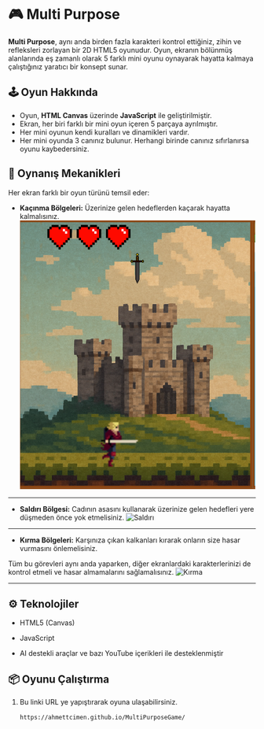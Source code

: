 # 🎮 Multi Purpose

**Multi Purpose**, aynı anda birden fazla karakteri kontrol ettiğiniz, zihin ve refleksleri zorlayan bir 2D HTML5 oyunudur. Oyun, ekranın bölünmüş alanlarında eş zamanlı olarak 5 farklı mini oyunu oynayarak hayatta kalmaya çalıştığınız yaratıcı bir konsept sunar.

## 🕹️ Oyun Hakkında

- Oyun, **HTML Canvas** üzerinde **JavaScript** ile geliştirilmiştir.
- Ekran, her biri farklı bir mini oyun içeren 5 parçaya ayrılmıştır.
- Her mini oyunun kendi kuralları ve dinamikleri vardır.
- Her mini oyunda 3 canınız bulunur. Herhangi birinde canınız sıfırlanırsa oyunu kaybedersiniz.

## 🎯 Oynanış Mekanikleri

Her ekran farklı bir oyun türünü temsil eder:

-  **Kaçınma Bölgeleri:** Üzerinize gelen hedeflerden kaçarak hayatta kalmalısınız.
![Kaçınma](example/dodge.png)

---

-  **Saldırı Bölgesi:** Cadının asasını kullanarak üzerinize gelen hedefleri yere düşmeden önce yok etmelisiniz.
![Saldırı](assets/attack.png)

---
-  **Kırma Bölgeleri:** Karşınıza çıkan kalkanları kırarak onların size hasar vurmasını önlemelisiniz.
  
Tüm bu görevleri aynı anda yaparken, diğer ekranlardaki karakterlerinizi de kontrol etmeli ve hasar almamalarını sağlamalısınız.
![Kırma](assets/break.png)

---


## ⚙️ Teknolojiler

- HTML5 (Canvas)
- JavaScript

- AI destekli araçlar ve bazı YouTube içerikleri ile desteklenmiştir

## 📦 Oyunu Çalıştırma

1. Bu linki URL ye yapıştırarak oyuna ulaşabilirsiniz.
   ```bash
   https://ahmettcimen.github.io/MultiPurposeGame/

